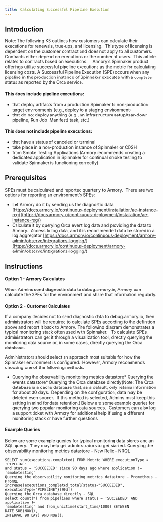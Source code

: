 ```yaml
---
title: Calculating Successful Pipeline Execution
---
```


## Introduction
Note: The following KB outlines how customers can calculate their executions for renewals, true-ups, and licensing.  This type of licensing is dependent on the customer contract and does not apply to all customers.  Contracts either depend on executions or the number of users.  This article relates to contracts based on executions. 
 
Armory’s Spinnaker product offerings utilize successful pipeline executions as the metric for calculating licensing costs.
A Successful Pipeline Execution (SPE) occurs when any pipeline in the production instance of Spinnaker executes with a ```complete``` status as reported by the Orca service.
#### This does include pipeline executions:
* that deploy artifacts from a production Spinnaker to non-production target environments (e.g., deploy to a staging environment)
* that do not deploy anything (e.g., an infrastructure setup/tear-down pipeline, Run Job (Manifest) task, etc.)
#### This does not include pipeline executions:
* that have a status of canceled or terminal
* take place in a non-production instance of Spinnaker or CDSH
* from Smoke Testing Applications (Armory recommends creating a dedicated application in Spinnaker for continual smoke testing to validate Spinnaker is functioning correctly)

## Prerequisites
SPEs must be calculated and reported quarterly to Armory.  There are two options for reporting an environment's SPEs:
* Let Armory do it by sending us the diagnostic data: [https://docs.armory.io/continuous-deployment/installation/ae-instance-reg/](https://docs.armory.io/continuous-deployment/installation/ae-instance-reg/)
* Calculate it by querying Orca event log data and providing the data to Armory.  Access to log data, and it is recommended data be stored in a log aggregator [https://docs.armory.io/continuous-deployment/armory-admin/observe/integrations-logging/](https://docs.armory.io/continuous-deployment/armory-admin/observe/integrations-logging/)

## Instructions
#### Option 1 - Armory Calculates
When Admins send diagnostic data to debug.armory.io, Armory can calculate the SPEs for the environment and share that information regularly.

#### Option 2 - Customer Calculates
If a company decides not to send diagnostic data to debug.armory.io, then administrators will be required to calculate SPEs according to the definition above and report it back to Armory.
The following diagram demonstrates a typical monitoring stack often used with Spinnaker.   To calculate SPEs, administrators can get it through a visualization tool, directly querying the monitoring data source or, in some cases, directly querying the Orca database.

Administrators should select an approach most suitable for how the Spinnaker environment is configured.  However, Armory recommends choosing one of the following methods:
* Querying the observability monitoring metrics datastore* Querying the events datastore* Querying the Orca database directly(Note: The Orca database is a cache database that, as a default, only retains information for about 30 days.  Depending on the configuration, data may be deleted even sooner.  If this method is selected, Admins must keep this setting in mind for data retention.)
Below are some example queries for querying two popular monitoring data sources.  Customers can also log a support ticket with Armory for additional help if using a different monitoring stack or have further questions.

#### Example Queries
Below are some example queries for typical monitoring data stores and an SQL query.  They may help get administrators to get started.
Querying the observability monitoring metrics datastore - New Relic - NRQL
```
SELECT sum(executions.completed) FROM Metric WHERE executionType = 'PIPELINE'
and status = 'SUCCEEDED' since 90 days ago where application != 'smoketesting'
Querying the observability monitoring metrics datastore - Prometheus - PromQL
increase(executions_completed_total{status="SUCCEEDED",
executionType="PIPELINE"}[90d])
Querying the Orca database directly - SQL
select count(*) from pipelines where status = 'SUCCEEDED' AND application !=
'smoketesting' and from_unixtime(start_time/1000) BETWEEN DATE_SUB(NOW(),
INTERVAL 90 DAY) AND NOW();
```
